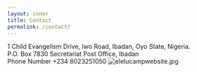 ```yaml
---
layout: inner
title: Contact
permalink: /contact/
---
```

1 Child Evangelism Drive, Iwo Road, Ibadan, Oyo State, Nigeria.  
P.O. Box 7830 Secretariat Post Office, Ibadan  
Phone Number +234 8023251050
![elelucampwebsite.jpg](/assets/elelucampwebsite.jpg)
